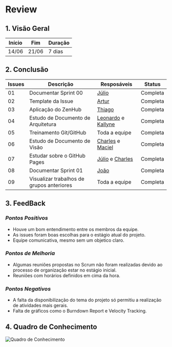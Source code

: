 # Review

## 1. Visão Geral
<!-- data de inicio da sprint
     data de finalização da sprint
     duraração da sprint
 -->
Início | Fim | Duração
------ | --- | -------
14/06 | 21/06 | 7 dias

## 2. Conclusão
<!-- adicionar a issue, sua descrição, o responsavel e se a issue foi terminada ou não -->
Issues | Descrição | Resposáveis | Status
------ | --------- | ----------- | ------
01 | Documentar Sprint 00 | [Júlio](https://github.com/Julio-eng) | Completa
02 | Template da Issue | [Artur](https://github.com/artur-seppa) | Completa
03 | Aplicação do ZenHub | [Thiago](https://github.com/Thiago-Cerq) | Completa
04 | Estudo de Documento de Arquitetura | [Leonardo](https://github.com/Leonardo0o0) e [Kallyne](https://github.com/kazpmcd/) | Completa
05 | Treinamento Git/GitHub | Toda a equipe | Completa
06 | Estudo de Documento de Visão | [Charles](https://github.com/charles-serafim) e [Maciel](https://github.com/macieljuniormax) | Completa
07 | Estudar sobre o GitHub Pages | [Júlio](https://github.com/Julio-eng) e [Charles](https://github.com/charles-serafim) | Completa
08 | Documentar Sprint 01 | [João](https://github.com/JoaoSchmitz) | Completa
09 | Visualizar trabalhos de grupos anteriores | Toda a equipe | Completa

## 3. FeedBack
<!--
Pontos positivos e negativos da Sprint
-->
### _Pontos Positivos_
* Houve um bom entendimento entre os membros da equipe.
* As issues foram boas escolhas para o estágio atual do projeto.
* Equipe comunicativa, mesmo sem um objetico claro.
### _Pontos de Melhoria_
* Algumas reuniões propostas no Scrum não foram realizadas devido ao processo de organização estar no estágio inicial.
* Reuniões com horários definidos em cima da hora.
### _Pontos Negativos_
* A falta da disponibilização do tema do projeto só permitiu a realização de atividades mais gerais.
* Falta de gráficos como o Burndown Report e Velocity Tracking.

## 4. Quadro de Conhecimento
<!-- Adicionar o quadro de conhecimentos atualizados da equipe -->
![Quadro de Conhecimento](./images/Mapa_de_Conhecimentos.png)